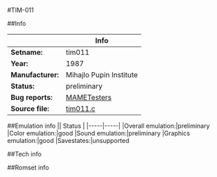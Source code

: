 #TIM-011

##Info

||Info|
|-----|-----|
|**Setname:**|tim011
|**Year:**|1987
|**Manufacturer:**|Mihajlo Pupin Institute
|**Status:**|preliminary
|**Bug reports:**|[MAMETesters](http://mametesters.org/view_all_set.php?type=1&temporary=y&search=tim011.c)
|**Source file:**|[tim011.c](https://github.com/mamedev/mame/blob/master/src/mess/drivers/tim011.c)

##Emulation info
|| Status |
|-----|-----|
|Overall emulation:|preliminary
|Color emulation:|good
|Sound emulation:|preliminary
|Graphics emulation:|good
|Savestates:|unsupported

##Tech info

##Romset info

<!--- START OF EDITED COMMENT DO NOT TOUCH TEXT ABOVE-->

